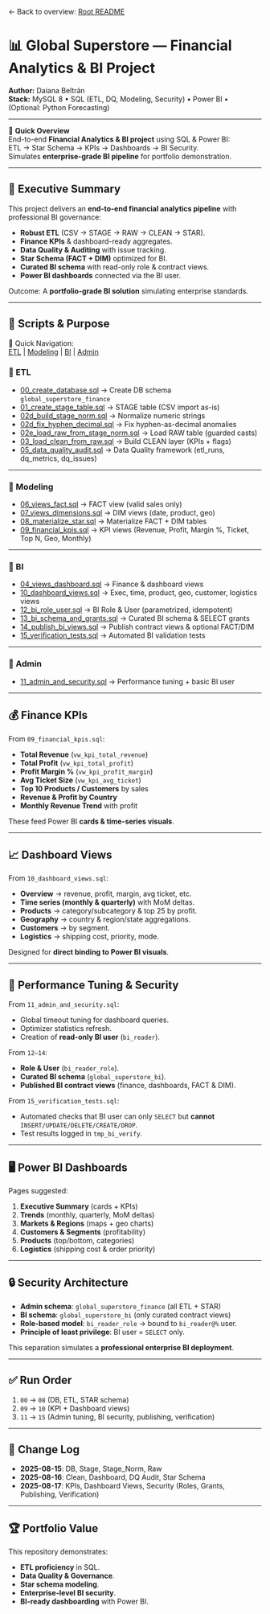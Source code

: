← Back to overview: [Root README](../README.md)

# 📊 Global Superstore — Financial Analytics & BI Project

**Author:** Daiana Beltrán  
**Stack:** MySQL 8 • SQL (ETL, DQ, Modeling, Security) • Power BI • (Optional: Python Forecasting)

---

📌 **Quick Overview**  
End-to-end **Financial Analytics & BI project** using SQL & Power BI:  
ETL → Star Schema → KPIs → Dashboards → BI Security.  
Simulates **enterprise-grade BI pipeline** for portfolio demonstration.

---

## 🎯 Executive Summary
This project delivers an **end-to-end financial analytics pipeline** with professional BI governance:

- **Robust ETL** (CSV → STAGE → RAW → CLEAN → STAR).
- **Finance KPIs** & dashboard-ready aggregates.
- **Data Quality & Auditing** with issue tracking.
- **Star Schema (FACT + DIM)** optimized for BI.
- **Curated BI schema** with read-only role & contract views.
- **Power BI dashboards** connected via the BI user.

Outcome: A **portfolio-grade BI solution** simulating enterprise standards.

---

## 📂 Scripts & Purpose

🔗 Quick Navigation:  
[ETL](#-etl) | [Modeling](#-modeling) | [BI](#-bi) | [Admin](#-admin)

### 🔹 ETL
- [00_create_database.sql](sql_scripts/etl/00_create_database.sql) → Create DB schema `global_superstore_finance`
- [01_create_stage_table.sql](sql_scripts/etl/01_create_stage_table.sql) → STAGE table (CSV import as-is)
- [02d_build_stage_norm.sql](sql_scripts/etl/02d_build_stage_norm.sql) → Normalize numeric strings
- [02d_fix_hyphen_decimal.sql](sql_scripts/etl/02d_fix_hyphen_decimal.sql) → Fix hyphen-as-decimal anomalies
- [02e_load_raw_from_stage_norm.sql](sql_scripts/etl/02e_load_raw_from_stage_norm.sql) → Load RAW table (guarded casts)
- [03_load_clean_from_raw.sql](sql_scripts/etl/03_load_clean_from_raw.sql) → Build CLEAN layer (KPIs + flags)
- [05_data_quality_audit.sql](sql_scripts/etl/05_data_quality_audit.sql) → Data Quality framework (etl_runs, dq_metrics, dq_issues)

---

### 🔹 Modeling
- [06_views_fact.sql](sql_scripts/bi/06_views_fact.sql) → FACT view (valid sales only)
- [07_views_dimensions.sql](sql_scripts/bi/07_views_dimensions.sql) → DIM views (date, product, geo)
- [08_materialize_star.sql](sql_scripts/modeling/08_materialize_star.sql) → Materialize FACT + DIM tables
- [09_financial_kpis.sql](sql_scripts/modeling/09_financial_kpis.sql) → KPI views (Revenue, Profit, Margin %, Ticket, Top N, Geo, Monthly)

---

### 🔹 BI
- [04_views_dashboard.sql](sql_scripts/bi/04_views_dashboard.sql) → Finance & dashboard views
- [10_dashboard_views.sql](sql_scripts/bi/10_dashboard_views.sql) → Exec, time, product, geo, customer, logistics views
- [12_bi_role_user.sql](sql_scripts/admin/12_bi_role_user.sql) → BI Role & User (parametrized, idempotent)
- [13_bi_schema_and_grants.sql](sql_scripts/admin/13_bi_schema_and_grants.sql) → Curated BI schema & SELECT grants
- [14_publish_bi_views.sql](sql_scripts/bi/14_publish_bi_views.sql) → Publish contract views & optional FACT/DIM
- [15_verification_tests.sql](sql_scripts/bi/15_verification_tests.sql) → Automated BI validation tests

---

### 🔹 Admin
- [11_admin_and_security.sql](sql_scripts/admin/11_admin_and_security.sql) → Performance tuning + basic BI user

---

## 💰 Finance KPIs
From `09_financial_kpis.sql`:

- **Total Revenue** (`vw_kpi_total_revenue`)  
- **Total Profit** (`vw_kpi_total_profit`)  
- **Profit Margin %** (`vw_kpi_profit_margin`)  
- **Avg Ticket Size** (`vw_kpi_avg_ticket`)  
- **Top 10 Products / Customers** by sales  
- **Revenue & Profit by Country**  
- **Monthly Revenue Trend** with profit  

These feed Power BI **cards & time-series visuals**.

---

## 📈 Dashboard Views
From `10_dashboard_views.sql`:

- **Overview** → revenue, profit, margin, avg ticket, etc.  
- **Time series (monthly & quarterly)** with MoM deltas.  
- **Products** → category/subcategory & top 25 by profit.  
- **Geography** → country & region/state aggregations.  
- **Customers** → by segment.  
- **Logistics** → shipping cost, priority, mode.  

Designed for **direct binding to Power BI visuals**.

---

## 🔧 Performance Tuning & Security
From `11_admin_and_security.sql`:
- Global timeout tuning for dashboard queries.
- Optimizer statistics refresh.  
- Creation of **read-only BI user** (`bi_reader`).

From `12–14`:
- **Role & User** (`bi_reader_role`).
- **Curated BI schema** (`global_superstore_bi`).
- **Published BI contract views** (finance, dashboards, FACT & DIM).  

From `15_verification_tests.sql`:
- Automated checks that BI user can only `SELECT` but **cannot** `INSERT/UPDATE/DELETE/CREATE/DROP`.  
- Test results logged in `tmp_bi_verify`.

---

## 🖥️ Power BI Dashboards
Pages suggested:
1. **Executive Summary** (cards + KPIs)  
2. **Trends** (monthly, quarterly, MoM deltas)  
3. **Markets & Regions** (maps + geo charts)  
4. **Customers & Segments** (profitability)  
5. **Products** (top/bottom, categories)  
6. **Logistics** (shipping cost & order priority)  

---

## 🔒 Security Architecture
- **Admin schema**: `global_superstore_finance` (all ETL + STAR)  
- **BI schema**: `global_superstore_bi` (only curated contract views)  
- **Role-based model**: `bi_reader_role` → bound to `bi_reader@%` user.  
- **Principle of least privilege**: BI user = `SELECT` only.  

This separation simulates a **professional enterprise BI deployment**.

---

## ✅ Run Order
1. `00` → `08` (DB, ETL, STAR schema)  
2. `09` → `10` (KPI + Dashboard views)  
3. `11` → `15` (Admin tuning, BI security, publishing, verification)  

---

## 📌 Change Log
- **2025-08-15**: DB, Stage, Stage_Norm, Raw  
- **2025-08-16**: Clean, Dashboard, DQ Audit, Star Schema  
- **2025-08-17**: KPIs, Dashboard Views, Security (Roles, Grants, Publishing, Verification)  

---

## 🏆 Portfolio Value
This repository demonstrates:
- **ETL proficiency** in SQL.  
- **Data Quality & Governance**.  
- **Star schema modeling**.  
- **Enterprise-level BI security**.  
- **BI-ready dashboarding** with Power BI.  
